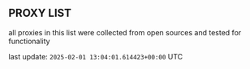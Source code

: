 ## PROXY LIST

all proxies in this list were collected from open sources and tested for functionality

last update: `2025-02-01 13:04:01.614423+00:00` UTC